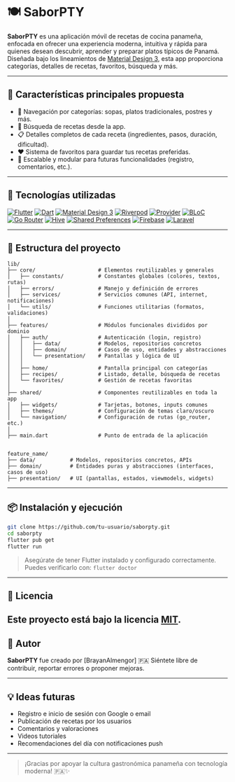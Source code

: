 # 🍽️ SaborPTY

**SaborPTY** es una aplicación móvil de recetas de cocina panameña, enfocada en ofrecer una experiencia moderna, intuitiva y rápida para quienes desean descubrir, aprender y preparar platos típicos de Panamá.  
Diseñada bajo los lineamientos de [Material Design 3](https://m3.material.io/), esta app proporciona categorías, detalles de recetas, favoritos, búsqueda y más. 

---

## 📱 Características principales propuesta

- 🥘 Navegación por categorías: sopas, platos tradicionales, postres y más.
- 🔎 Búsqueda de recetas desde la app.
- 📋 Detalles completos de cada receta (ingredientes, pasos, duración, dificultad).
- ❤️ Sistema de favoritos para guardar tus recetas preferidas.
- 🔄 Escalable y modular para futuras funcionalidades (registro, comentarios, etc.).

---

## 🚀 Tecnologías utilizadas

[![Flutter](https://img.shields.io/badge/Flutter-02569B?logo=flutter&logoColor=white&style=for-the-badge)](https://flutter.dev)
[![Dart](https://img.shields.io/badge/Dart-0175C2?logo=dart&logoColor=white&style=for-the-badge)](https://dart.dev)
[![Material Design 3](https://img.shields.io/badge/Material%20Design%203-757575?logo=google&logoColor=white&style=for-the-badge)](https://m3.material.io)
[![Riverpod](https://img.shields.io/badge/Riverpod-5C6BC0?style=for-the-badge&logo=flutter&logoColor=white)](https://riverpod.dev)
[![Provider](https://img.shields.io/badge/Provider-42A5F5?style=for-the-badge&logo=flutter&logoColor=white)](https://pub.dev/packages/provider)
[![BLoC](https://img.shields.io/badge/BLoC-8E24AA?style=for-the-badge&logo=flutter&logoColor=white)](https://bloclibrary.dev)
[![Go Router](https://img.shields.io/badge/go_router-00BFA5?style=for-the-badge&logo=dart&logoColor=white)](https://pub.dev/packages/go_router)
[![Hive](https://img.shields.io/badge/Hive-FFC107?style=for-the-badge&logo=hive&logoColor=black)](https://pub.dev/packages/hive)
[![Shared Preferences](https://img.shields.io/badge/Shared%20Preferences-4CAF50?style=for-the-badge&logo=google&logoColor=white)](https://pub.dev/packages/shared_preferences)
[![Firebase](https://img.shields.io/badge/Firebase-FFCA28?logo=firebase&logoColor=black&style=for-the-badge)](https://firebase.google.com)
[![Laravel](https://img.shields.io/badge/Laravel-F55247?logo=laravel&logoColor=white&style=for-the-badge)](https://laravel.com)

---

## 🧱 Estructura del proyecto

```plaintext
lib/
├── core/                    # Elementos reutilizables y generales
│   ├── constants/           # Constantes globales (colores, textos, rutas)
│   ├── errors/              # Manejo y definición de errores
│   ├── services/            # Servicios comunes (API, internet, notificaciones)
│   └── utils/               # Funciones utilitarias (formatos, validaciones)
│
├── features/                # Módulos funcionales divididos por dominio
│   ├── auth/                # Autenticación (login, registro)
│   │   ├── data/            # Modelos, repositorios concretos
│   │   ├── domain/          # Casos de uso, entidades y abstracciones
│   │   └── presentation/    # Pantallas y lógica de UI
│   │
│   ├── home/                # Pantalla principal con categorías
│   ├── recipes/             # Listado, detalle, búsqueda de recetas
│   └── favorites/           # Gestión de recetas favoritas
│
├── shared/                  # Componentes reutilizables en toda la app
│   ├── widgets/             # Tarjetas, botones, inputs comunes
│   ├── themes/              # Configuración de temas claro/oscuro
│   └── navigation/          # Configuración de rutas (go_router, etc.)
│
├── main.dart                # Punto de entrada de la aplicación 


feature_name/
├── data/           # Modelos, repositorios concretos, APIs
├── domain/         # Entidades puras y abstracciones (interfaces, casos de uso)
├── presentation/   # UI (pantallas, estados, viewmodels, widgets)

````

---

## 📦 Instalación y ejecución

```bash
git clone https://github.com/tu-usuario/saborpty.git
cd saborpty
flutter pub get
flutter run
```
> Asegúrate de tener Flutter instalado y configurado correctamente.
> Puedes verificarlo con: `flutter doctor`
---
## 📄 Licencia
Este proyecto está bajo la licencia [MIT](LICENSE).
---
## 🙌 Autor

**SaborPTY** fue creado por \[BrayanAlmengor] 🇵🇦
Siéntete libre de contribuir, reportar errores o proponer mejoras.

---

## 💡 Ideas futuras
* Registro e inicio de sesión con Google o email
* Publicación de recetas por los usuarios
* Comentarios y valoraciones
* Videos tutoriales
* Recomendaciones del día con notificaciones push
---

> ¡Gracias por apoyar la cultura gastronómica panameña con tecnología moderna! 🇵🇦✨

